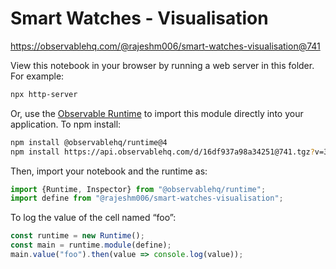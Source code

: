 # Smart Watches - Visualisation

https://observablehq.com/@rajeshm006/smart-watches-visualisation@741

View this notebook in your browser by running a web server in this folder. For
example:

~~~sh
npx http-server
~~~

Or, use the [Observable Runtime](https://github.com/observablehq/runtime) to
import this module directly into your application. To npm install:

~~~sh
npm install @observablehq/runtime@4
npm install https://api.observablehq.com/d/16df937a98a34251@741.tgz?v=3
~~~

Then, import your notebook and the runtime as:

~~~js
import {Runtime, Inspector} from "@observablehq/runtime";
import define from "@rajeshm006/smart-watches-visualisation";
~~~

To log the value of the cell named “foo”:

~~~js
const runtime = new Runtime();
const main = runtime.module(define);
main.value("foo").then(value => console.log(value));
~~~
